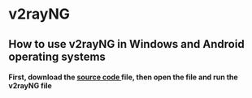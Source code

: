 # v2rayNG
<h2>How to use v2rayNG in Windows and Android operating systems</h2>


<h4>First, download the <a href="https://github.com/2dust/v2rayN/releases/download/5.38/v2rayN-Core.zip" >source code </a> file, then open the file and run the v2rayNG file</h4>

